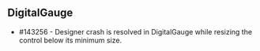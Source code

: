## DigitalGauge

* \#143256 - Designer crash is resolved in DigitalGauge while resizing the control below its minimum size.
